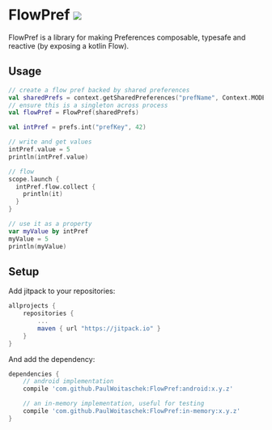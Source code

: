 # FlowPref ![](https://github.com/PaulWoitaschek/FlowPref/workflows/CI/badge.svg)

FlowPref is a library for making Preferences composable, typesafe and reactive (by exposing a kotlin Flow).

## Usage

```kotlin
// create a flow pref backed by shared preferences
val sharedPrefs = context.getSharedPreferences("prefName", Context.MODE_PRIVATE)
// ensure this is a singleton across process
val flowPref = FlowPref(sharedPrefs)

val intPref = prefs.int("prefKey", 42)

// write and get values
intPref.value = 5
println(intPref.value)

// flow
scope.launch {
  intPref.flow.collect { 
    println(it)
  }
}

// use it as a property
var myValue by intPref
myValue = 5
println(myValue)
```

## Setup

Add jitpack to your repositories:
```groovy
allprojects {
    repositories {
        ...
        maven { url "https://jitpack.io" }
    }
}
```

And add the dependency:
```groovy
dependencies {
    // android implementation
    compile 'com.github.PaulWoitaschek:FlowPref:android:x.y.z'

    // an in-memory implementation, useful for testing
    compile 'com.github.PaulWoitaschek:FlowPref:in-memory:x.y.z'
}
```
